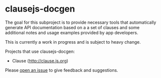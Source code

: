 # clausejs-docgen

The goal for this subproject is to provide necessary tools that automatically generate API documentation based on a a set of clauses and some additional notes and usage examples provided by app developers.

This is currently a work in progress and is subject to heavy change.

Projects that use clausejs-docgen:

- Clause (http://clause.js.org)

Please [open an issue](https://github.com/clausejs/clausejs/issues/new) to give feedback and suggestions.
